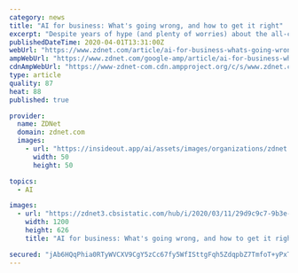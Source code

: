 ```yaml
---
category: news
title: "AI for business: What's going wrong, and how to get it right"
excerpt: "Despite years of hype (and plenty of worries) about the all-conquering power of Artificial Intelligence (AI), there still remains a significant gap between the promise of AI and its reality for business. Tech firms have pitched AI's capabilities for years, but for most organisations, the benefits of AI remain elusive. It's hard to gauge the ..."
publishedDateTime: 2020-04-01T13:31:00Z
webUrl: "https://www.zdnet.com/article/ai-for-business-whats-going-wrong-and-how-to-get-it-right/"
ampWebUrl: "https://www.zdnet.com/google-amp/article/ai-for-business-whats-going-wrong-and-how-to-get-it-right/"
cdnAmpWebUrl: "https://www-zdnet-com.cdn.ampproject.org/c/s/www.zdnet.com/google-amp/article/ai-for-business-whats-going-wrong-and-how-to-get-it-right/"
type: article
quality: 87
heat: 88
published: true

provider:
  name: ZDNet
  domain: zdnet.com
  images:
    - url: "https://insideout.app/ai/assets/images/organizations/zdnet.com-50x50.jpg"
      width: 50
      height: 50

topics:
  - AI

images:
  - url: "https://zdnet3.cbsistatic.com/hub/i/2020/03/11/29d9c9c7-9b3e-4238-850d-13abf03f6a22/1-gartner-orgas-want-to-deploy-more-ai.png"
    width: 1200
    height: 626
    title: "AI for business: What's going wrong, and how to get it right"

secured: "jAb6HQqPhia0RTyWVCXV9CgY5zCc67fy5WfISttgFqh5ZdqpbZ7TmfoT+yPxT0tGM76E+aFtjZ2/ySxmbR0ktYCtnqq4Y6XPzbrBYbvhgy4GOGvETy035MfnNhcYKpKy0T5uPA2jsmCAV9ruSQWT1FqnH6D33B8qlbCTVD1gNY9nd0z0x0QLqMgKQ6tL4xiBuvaZRZXVowSzgGpMwG76baSKZtxhl1TNel2wf1dTvJzNnucs4Nyvc4kPy/Qodp9AgfC2fBXZCmeBdpDf8RyA796bt6qZTRuZXDF/ZMa1a474zt74SZi4Hmy40BbFRIx6pZn98LX9bzvYnmrrjbRssPeDjA4EWNQljn8J2CobdnOeiu8cnCgVvuwnfNuWwjTSg0OAe6ijOU5U1/dRXIancLQqQM2uX5Ldg5yCziOLk5E4rN4Ay+Lg7teV5bS/ItHbyNkqmVs9K2EF35X8KX+tvZwvsijUQKNn4OZ6NGGaskA=;byfRS6hFfv3gpnKyUs3Fdg=="
---
```


